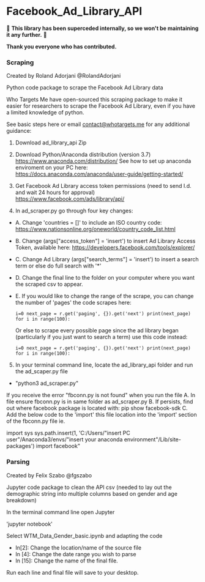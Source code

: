 # Facebook_Ad_Library_API

🚨 **This library has been superceded internally, so we won't be maintaining it any further.** 🚨

**Thank you everyone who has contributed.**

### Scraping

Created by Roland Adorjani @RolandAdorjani

Python code package to scrape the Facebook Ad Library data

Who Targets Me have open-sourced this scraping package to make it easier for researchers to scrape the Facebook Ad Library, even if you have a limited knowledge of python.

See basic steps here or email contact@whotargets.me for any additional guidance:

1. Download ad_library_api Zip

2. Download Python/Anaconda distribution (version 3.7)
   https://www.anaconda.com/distribution/
   See how to set up anaconda enviroment on your PC here: https://docs.anaconda.com/anaconda/user-guide/getting-started/

3. Get Facebook Ad Library access token permissions (need to send I.d. and wait 24 hours for approval)
   https://www.facebook.com/ads/library/api/

4) In ad_scraper.py go through four key changes:

- A. Change 'countries = []' to include an ISO country code: https://www.nationsonline.org/oneworld/country_code_list.html
- B. Change (args["access_token"] = 'insert') to insert Ad Library Access Token, available here: https://developers.facebook.com/tools/explorer/
- C. Change Ad Library (args["search_terms"] = 'insert') to insert a search term or else do full search with '\*'
- D. Change the final line to the folder on your computer where you want the scraped csv to appear.
- E. If you would like to change the range of the scrape, you can change the number of 'pages' the code scrapes here:

  `i=0 next_page = r.get('paging', {}).get('next') print(next_page) for i in range(100):`

  Or else to scrape every possible page since the ad library began (particularly if you just want to search a term) use this code instead:

  `i=0 next_page = r.get('paging', {}).get('next') print(next_page) for i in range(100):`

5. In your terminal command line, locate the ad_library_api folder and run the ad_scaper.py file

- "python3 ad_scraper.py"

If you receive the error "fbconn.py is not found" when you run the file
A. In file ensure fbconn.py is in same folder as ad_scraper.py
B. If persists, find out where facebook package is located with: pip show facebook-sdk
C. Add the below code to the 'import' this file location into the 'import' section of the fbconn.py file
ie.

import sys
sys.path.insert(1, 'C:/Users/"insert PC user"/Anaconda3/envs/"insert your anaconda environment"/Lib/site-packages')
import facebook"

### Parsing

Created by Felix Szabo @fgszabo

Jupyter code package to clean the API csv (needed to lay out the demographic string into multiple columns based on gender and age breakdown)

In the terminal command line open Jupyter

'jupyter notebook'

Select WTM_Data_Gender_basic.ipynb and adapting the code

- In[2]: Change the location/name of the source file
- In [4]: Change the date range you wish to parse
- In [15]: Change the name of the final file.

Run each line and final file will save to your desktop.
